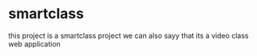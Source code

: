 # smartclass
this project is a smartclass project we can also sayy that its a video class web application
